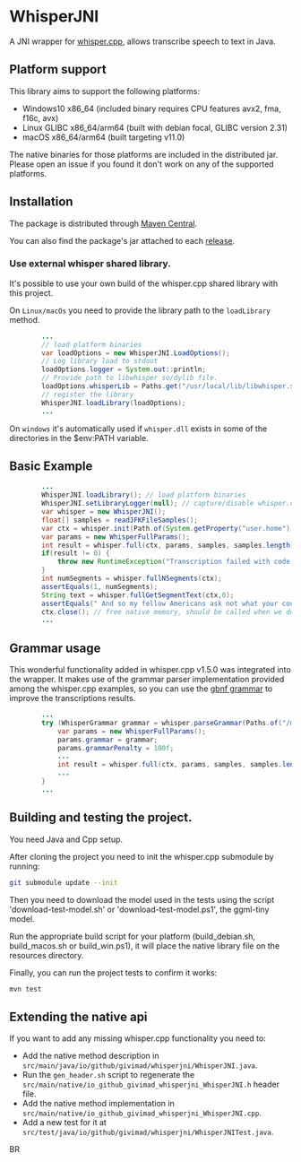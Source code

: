 # WhisperJNI

A JNI wrapper for [whisper.cpp](https://github.com/ggerganov/whisper.cpp), allows transcribe speech to text in Java.

## Platform support

This library aims to support the following platforms:

* Windows10 x86_64 (included binary requires CPU features avx2, fma, f16c, avx)
* Linux GLIBC x86_64/arm64 (built with debian focal, GLIBC version 2.31)
* macOS x86_64/arm64 (built targeting v11.0)

The native binaries for those platforms are included in the distributed jar.
Please open an issue if you found it don't work on any of the supported platforms.

## Installation

The package is distributed through [Maven Central](https://central.sonatype.com/artifact/io.github.givimad/whisper-jni).

You can also find the package's jar attached to each [release](https://github.com/GiviMAD/whisper-jni/releases).

### Use external whisper shared library.

It's possible to use your own build of the whisper.cpp shared library with this project.

On `Linux/macOs` you need to provide the library path to the `loadLibrary` method.

```java
        ...
        // load platform binaries
        var loadOptions = new WhisperJNI.LoadOptions();
        // Log library load to stdout
        loadOptions.logger = System.out::println;
        // Provide path to libwhisper so/dylib file.
        loadOptions.whisperLib = Paths.get("/usr/local/lib/libwhisper.so");
        // register the library
        WhisperJNI.loadLibrary(loadOptions);
        ...
```

On `windows` it's automatically used if `whisper.dll` exists in some of the directories in the $env:PATH variable.

## Basic Example

```java
        ...
        WhisperJNI.loadLibrary(); // load platform binaries
        WhisperJNI.setLibraryLogger(null); // capture/disable whisper.cpp log
        var whisper = new WhisperJNI();
        float[] samples = readJFKFileSamples();
        var ctx = whisper.init(Path.of(System.getProperty("user.home"), 'ggml-tiny.bin'));
        var params = new WhisperFullParams();
        int result = whisper.full(ctx, params, samples, samples.length);
        if(result != 0) {
            throw new RuntimeException("Transcription failed with code " + result);
        }
        int numSegments = whisper.fullNSegments(ctx);
        assertEquals(1, numSegments);
        String text = whisper.fullGetSegmentText(ctx,0);
        assertEquals(" And so my fellow Americans ask not what your country can do for you ask what you can do for your country.", text);
        ctx.close(); // free native memory, should be called when we don't need the context anymore.
        ...
```

## Grammar usage

This wonderful functionality added in whisper.cpp v1.5.0 was integrated into the wrapper.
It makes use of the grammar parser implementation provided among the whisper.cpp examples,
so you can use the [gbnf grammar](https://github.com/ggerganov/whisper.cpp/blob/master/grammars/) to improve the transcriptions results.
```java
        ...
        try (WhisperGrammar grammar = whisper.parseGrammar(Paths.of("/my_grammar.gbnf"))) {
            var params = new WhisperFullParams();
            params.grammar = grammar;
            params.grammarPenalty = 100f;
            ...
            int result = whisper.full(ctx, params, samples, samples.length);
            ...
        }
        ...
```
## Building and testing the project.

You need Java and Cpp setup.

After cloning the project you need to init the whisper.cpp submodule by running:

```sh
git submodule update --init
```

Then you need to download the model used in the tests using the script 'download-test-model.sh' or 'download-test-model.ps1', the ggml-tiny model.

Run the appropriate build script for your platform (build_debian.sh, build_macos.sh or build_win.ps1), it will place the native library file on the resources directory.

Finally, you can run the project tests to confirm it works:

```sh
mvn test
```

## Extending the native api

If you want to add any missing whisper.cpp functionality you need to:

* Add the native method description in `src/main/java/io/github/givimad/whisperjni/WhisperJNI.java`.
* Run the `gen_header.sh` script to regenerate the `src/main/native/io_github_givimad_whisperjni_WhisperJNI.h` header file. 
* Add the native method implementation in `src/main/native/io_github_givimad_whisperjni_WhisperJNI.cpp`.
* Add a new test for it at `src/test/java/io/github/givimad/whisperjni/WhisperJNITest.java`.

BR
